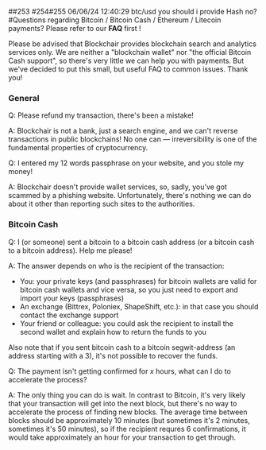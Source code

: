 ##253 #254#255 06/06/24 12:40:29 btc/usd you should i provide Hash no?#Questions regarding Bitcoin / Bitcoin Cash / Ethereum / Litecoin payments? Please refer to our **FAQ** first
!

Please be advised that Blockchair provides blockchain search and analytics services only. We are neither a "blockchain wallet" nor "the official Bitcoin Cash support", so there's very little we can help you with payments. But we've decided to put this small, but useful FAQ to common issues. Thank you!

### General

Q: Please refund my transaction, there's been a mistake!

A: Blockchair is not a bank, just a search engine, and we can't reverse transactions in public blockchains! No one can — irreversibility is one of the fundamental properties of cryptocurrency.

Q: I entered my 12 words passphrase on your website, and you stole my money!

A: Blockchair doesn't provide wallet services, so, sadly, you've got scammed by a phishing website. Unfortunately, there's nothing we can do about it other than reporting such sites to the authorities.

### Bitcoin Cash

Q: I (or someone) sent a bitcoin to a bitcoin cash address (or a bitcoin cash to a bitcoin address). Help me please!

A: The answer depends on who is the recipient of the transaction:
* You: your private keys (and passphrases) for bitcoin wallets are valid for bitcoin cash wallets and vice versa, so you just need to export and import your keys (passphrases) 
* An exchange (Bittrex, Poloniex, ShapeShift, etc.): in that case you should contact the exchange support
* Your friend or colleague: you could ask the recipient to install the second wallet and explain how to return the funds to you

Also note that if you sent bitcoin cash to a bitcoin segwit-address (an address starting with a 3), it's not possible to recover the funds.

Q: The payment isn't getting confirmed for *x* hours, what can I do to accelerate the process?

A: The only thing you can do is wait. In contrast to Bitcoin, it's very likely that your transaction will get into the next block, but there's no way to accelerate the process of finding new blocks. The average time between blocks should be approximately 10 minutes (but sometimes it's 2 minutes, sometimes it's 50 minutes), so if the recipient requres 6 confirmations, it would take approximately an hour for your transaction to get through.
